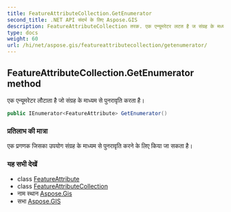 ```yaml
---
title: FeatureAttributeCollection.GetEnumerator
second_title: .NET API संदर्भ के लिए Aspose.GIS
description: FeatureAttributeCollection तरक. एक एन्यूमरेटर लटत है ज संग्रह के मध्यम से पुनरवृत करत है
type: docs
weight: 60
url: /hi/net/aspose.gis/featureattributecollection/getenumerator/
---
```

## FeatureAttributeCollection.GetEnumerator method

एक एन्यूमरेटर लौटाता है जो संग्रह के माध्यम से पुनरावृति करता है।

```csharp
public IEnumerator<FeatureAttribute> GetEnumerator()
```

### प्रतिलाभ की मात्रा

एक प्रगणक जिसका उपयोग संग्रह के माध्यम से पुनरावृति करने के लिए किया जा सकता है।

### यह सभी देखें

* class [FeatureAttribute](../../featureattribute/)
* class [FeatureAttributeCollection](../)
* नाम स्थान [Aspose.Gis](../../featureattributecollection/)
* सभा [Aspose.GIS](../../../)



